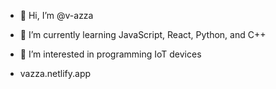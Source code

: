 - 👋 Hi, I’m @v-azza
- 🌱 I’m currently learning JavaScript, React, Python, and C++
- 👀 I’m interested in programming IoT devices

- vazza.netlify.app
